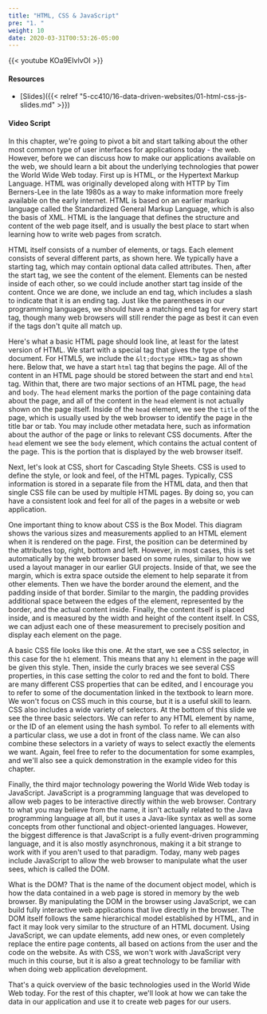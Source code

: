 ```yaml
---
title: "HTML, CSS & JavaScript"
pre: "1. "
weight: 10
date: 2020-03-31T00:53:26-05:00
---
```


{{< youtube KOa9EIvlvOI >}}

#### Resources

* [Slides]({{< relref "5-cc410/16-data-driven-websites/01-html-css-js-slides.md" >}})

#### Video Script

In this chapter, we're going to pivot a bit and start talking about the other most common type of user interfaces for applications today - the web. However, before we can discuss how to make our applications available on the web, we should learn a bit about the underlying technologies that power the World Wide Web today. First up is HTML, or the Hypertext Markup Language. HTML was originally developed along with HTTP by Tim Berners-Lee in the late 1980s as a way to make information more freely available on the early internet. HTML is based on an earlier markup language called the Standardized General Markup Language, which is also the basis of XML. HTML is the language that defines the structure and content of the web page itself, and is usually the best place to start when learning how to write web pages from scratch. 

HTML itself consists of a number of elements, or tags. Each element consists of several different parts, as shown here. We typically have a starting tag, which may contain optional data called attributes. Then, after the start tag, we see the content of the element. Elements can be nested inside of each other, so we could include another start tag inside of the content. Once we are done, we include an end tag, which includes a slash to indicate that it is an ending tag. Just like the parentheses in our programming languages, we should have a matching end tag for every start tag, though many web browsers will still render the page as best it can even if the tags don't quite all match up.

Here's what a basic HTML page should look line, at least for the latest version of HTML. We start with a special tag that gives the type of the document. For HTML5, we include the `&lt;doctype HTML>` tag as shown here. Below that, we have a start `html` tag that begins the page. All of the content in an HTML page should be stored between the start and end `html` tag. Within that, there are two major sections of an HTML page, the `head` and `body`. The `head` element marks the portion of the page containing data about the page, and all of the content in the `head` element is not actually shown on the page itself. Inside of the `head` element, we see the `title` of the page, which is usually used by the web browser to identify the page in the title bar or tab. You may include other metadata here, such as information about the author of the page or links to relevant CSS documents. After the `head` element we see the `body` element, which contains the actual content of the page. This is the portion that is displayed by the web browser itself. 

Next, let's look at CSS, short for Cascading Style Sheets. CSS is used to define the style, or look and feel, of the HTML pages. Typically, CSS information is stored in a separate file from the HTML data, and then that single CSS file can be used by multiple HTML pages. By doing so, you can have a consistent look and feel for all of the pages in a website or web application. 

One important thing to know about CSS is the Box Model. This diagram shows the various sizes and measurements applied to an HTML element when it is rendered on the page. First, the position can be determined by the attributes top, right, bottom and left. However, in most cases, this is set automatically by the web browser based on some rules, similar to how we used a layout manager in our earlier GUI projects. Inside of that, we see the margin, which is extra space outside the element to help separate it from other elements. Then we have the border around the element, and the padding inside of that border. Similar to the margin, the padding provides additional space between the edges of the element, represented by the border, and the actual content inside. Finally, the content itself is placed inside, and is measured by the width and height of the content itself. In CSS, we can adjust each one of these measurement to precisely position and display each element on the page. 

A basic CSS file looks like this one. At the start, we see a CSS selector, in this case for the `h1` element. This means that any `h1` element in the page will be given this style. Then, inside the curly braces we see several CSS properties, in this case setting the color to red and the font to bold. There are many different CSS properties that can be edited, and I encourage you to refer to some of the documentation linked in the textbook to learn more. We won't focus on CSS much in this course, but it is a useful skill to learn. CSS also includes a wide variety of selectors. At the bottom of this slide we see the three basic selectors. We can refer to any HTML element by name, or the ID of an element using the hash symbol. To refer to all elements with a particular class, we use a dot in front of the class name. We can also combine these selectors in a variety of ways to select exactly the elements we want. Again, feel free to refer to the documentation for some examples, and we'll also see a quick demonstration in the example video for this chapter.

Finally, the third major technology powering the World Wide Web today is JavaScript. JavaScript is a programming language that was developed to allow web pages to be interactive directly within the web browser. Contrary to what you may believe from the name, it isn't actually related to the Java programming language at all, but it uses a Java-like syntax as well as some concepts from other functional and object-oriented languages. However, the biggest difference is that JavaScript is a fully event-driven programming language, and it is also mostly asynchronous, making it a bit strange to work with if you aren't used to that paradigm. Today, many web pages include JavaScript to allow the web browser to manipulate what the user sees, which is called the DOM.

What is the DOM? That is the name of the document object model, which is how the data contained in a web page is stored in memory by the web browser. By manipulating the DOM in the browser using JavaScript, we can build fully interactive web applications that live directly in the browser. The DOM itself follows the same hierarchical model established by HTML, and in fact it may look very similar to the structure of an HTML document. Using JavaScript, we can update elements, add new ones, or even completely replace the entire page contents, all based on actions from the user and the code on the website. As with CSS, we won't work with JavaScript very much in this course, but it is also a great technology to be familiar with when doing web application development. 

That's a quick overview of the basic technologies used in the World Wide Web today. For the rest of this chapter, we'll look at how we can take the data in our application and use it to create web pages for our users. 